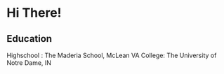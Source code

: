 # Hi There!

## Education 
Highschool : The Maderia School, McLean VA
College: The University of Notre Dame, IN
